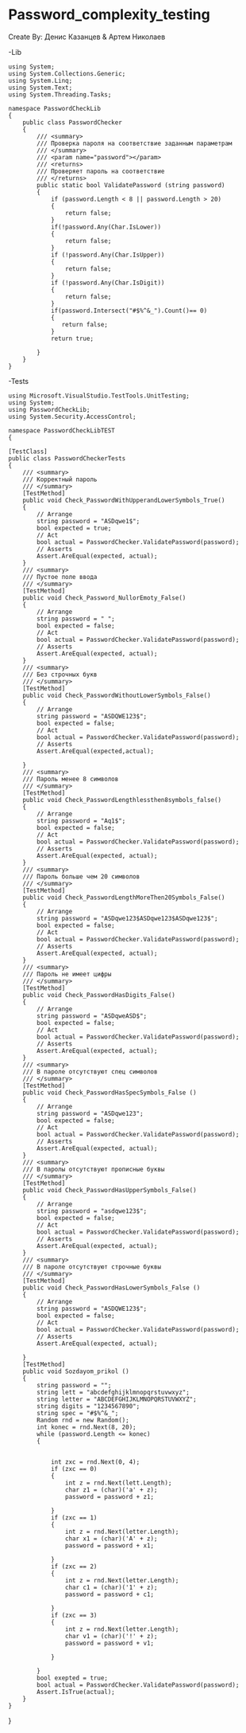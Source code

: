# Password_complexity_testing
Create By: Денис Казанцев & Артем Николаев

-Lib

    using System;
    using System.Collections.Generic;
    using System.Linq;
    using System.Text;
    using System.Threading.Tasks;
    
    namespace PasswordCheckLib
    {
        public class PasswordChecker
        {
            /// <summary>
            /// Проверка пароля на соответствие заданным параметрам
            /// </summary>
            /// <param name="password"></param>
            /// <returns>
            /// Проверяет пароль на соответствие 
            /// </returns>
            public static bool ValidatePassword (string password)
            {
                if (password.Length < 8 || password.Length > 20)
                {
                    return false; 
                }
                if(!password.Any(Char.IsLower))
                {
                    return false;
                }
                if (!password.Any(Char.IsUpper))
                {
                    return false;
                }
                if (!password.Any(Char.IsDigit))
                {
                    return false;
                }
                if(password.Intersect("#$%^&_").Count()== 0)
                {
                   return false;
                }
                return true;
    
            }
        }
    }
    
-Tests


    using Microsoft.VisualStudio.TestTools.UnitTesting;
    using System;
    using PasswordCheckLib;
    using System.Security.AccessControl;

    namespace PasswordCheckLibTEST
    {

    [TestClass]
    public class PasswordCheckerTests
    {
        /// <summary>
        /// Корректный пароль
        /// </summary>
        [TestMethod]
        public void Check_PasswordWithUpperandLowerSymbols_True()
        {
            // Arrange
            string password = "ASDqwe1$";
            bool expected = true;
            // Act
            bool actual = PasswordChecker.ValidatePassword(password);
            // Asserts
            Assert.AreEqual(expected, actual);
        }
        /// <summary>
        /// Пустое поле ввода
        /// </summary>
        [TestMethod]
        public void Check_Password_NullorEmoty_False()
        {
            // Arrange
            string password = " ";
            bool expected = false;
            // Act
            bool actual = PasswordChecker.ValidatePassword(password);
            // Asserts
            Assert.AreEqual(expected, actual);
        }
        /// <summary>
        /// Без строчных букв
        /// </summary>
        [TestMethod]
        public void Check_PasswordWithoutLowerSymbols_False()
        {
            // Arrange
            string password = "ASDQWE123$";
            bool expected = false;
            // Act
            bool actual = PasswordChecker.ValidatePassword(password);
            // Asserts
            Assert.AreEqual(expected,actual);

        }
        /// <summary>
        /// Пароль менее 8 символов
        /// </summary>
        [TestMethod]
        public void Check_PasswordLengthlessthen8symbols_false()
        {
            // Arrange
            string password = "Aq1$";
            bool expected = false;
            // Act
            bool actual = PasswordChecker.ValidatePassword(password);
            // Asserts
            Assert.AreEqual(expected, actual);
        }
        /// <summary>
        /// Пароль больше чем 20 символов
        /// </summary>
        [TestMethod]
        public void Check_PasswordLengthMoreThen20Symbols_False()
        {
            // Arrange
            string password = "ASDqwe123$ASDqwe123$ASDqwe123$";
            bool expected = false;
            // Act
            bool actual = PasswordChecker.ValidatePassword(password);
            // Asserts
            Assert.AreEqual(expected, actual);
        }
        /// <summary>
        /// Пароль не имеет цифры
        /// </summary>
        [TestMethod]
        public void Check_PasswordHasDigits_False()
        {
            // Arrange
            string password = "ASDqweASD$";
            bool expected = false;
            // Act
            bool actual = PasswordChecker.ValidatePassword(password);
            // Asserts
            Assert.AreEqual(expected, actual);
        }
        /// <summary>
        /// В пароле отсутствуют спец символов
        /// </summary>
        [TestMethod]
        public void Check_PasswordHasSpecSymbols_False ()
        {
            // Arrange
            string password = "ASDqwe123";
            bool expected = false;
            // Act
            bool actual = PasswordChecker.ValidatePassword(password);
            // Asserts
            Assert.AreEqual(expected, actual);
        }
        /// <summary>
        /// В паролы отсутствуют прописные буквы
        /// </summary>
        [TestMethod]
        public void Check_PasswordHasUpperSymbols_False()
        {
            // Arrange
            string password = "asdqwe123$";
            bool expected = false;
            // Act
            bool actual = PasswordChecker.ValidatePassword(password);
            // Asserts
            Assert.AreEqual(expected, actual);
        }
        /// <summary>
        /// В пароле отсутствуют строчные буквы
        /// </summary>
        [TestMethod]
        public void Check_PasswordHasLowerSymbols_False ()
        {
            // Arrange
            string password = "ASDQWE123$";
            bool expected = false;
            // Act
            bool actual = PasswordChecker.ValidatePassword(password);
            // Asserts
            Assert.AreEqual(expected, actual);
            
        }
        [TestMethod]
        public void Sozdayom_prikol ()
        {
            string password = "";
            string lett = "abcdefghijklmnopqrstuvwxyz";
            string letter = "ABCDEFGHIJKLMNOPQRSTUVWXYZ";
            string digits = "1234567890";
            string spec = "#$%^&_";
            Random rnd = new Random();
            int konec = rnd.Next(8, 20);
            while (password.Length <= konec)
            {


                int zxc = rnd.Next(0, 4);
                if (zxc == 0)
                {
                    int z = rnd.Next(lett.Length);
                    char z1 = (char)('a' + z);
                    password = password + z1;

                }
                if (zxc == 1)
                {
                    int z = rnd.Next(letter.Length);
                    char x1 = (char)('A' + z);
                    password = password + x1;

                }
                if (zxc == 2)
                {
                    int z = rnd.Next(letter.Length);
                    char c1 = (char)('1' + z);
                    password = password + c1;

                }
                if (zxc == 3)
                {
                    int z = rnd.Next(letter.Length);
                    char v1 = (char)('!' + z);
                    password = password + v1;

                }

            }
            bool exepted = true;
            bool actual = PasswordChecker.ValidatePassword(password);
            Assert.IsTrue(actual);
        }
    }
}

